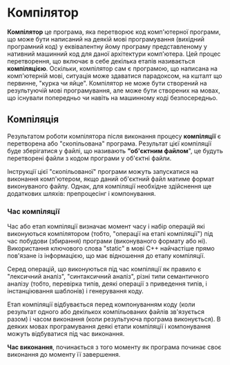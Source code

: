 # Компілятор
**Компілятор** це програма, яка перетворює код комп'ютерної програми, що може бути написаний на деякій мові програмування (вихідний програмний код) у еквівалентну йому програму представленому у нативний машинний код для даної архітектури комп'ютера. Цей процес перетворення, що включає в себе декілька етапів називається **компіляцією**. Оскільки, компілятор сам є програмою, що написана на комп'ютерній мові, ситуація може здаватися парадоксом, на кшталт що первинне, "курка чи яйце". Компілятор не може бути створений на результуючій мові програмування, але може бути створених на мовах, що існували попередньо чи навіть на машинному коді безпосередньо. 

## Компіляція
Результатом роботи компілятора після виконання процесу **компіляції** є перетворена або "скопільована" програма. Результат цієї компіляції буде зберігатися у файлі, що називають **"об'єктним файлом**", це будуть перетворені файли з кодом програми у об'єктні файли.

Інструкції цієї "скопільованої" програми можуть запускатися на виконання комп'ютером, якщо даний об'єктний файл матиме формат виконуваного файлу. Однак, для компіляції необхідне здійснення ще додаткових шляхів: препроцесінг і компонування.

### Час компіляції
Час або етап компіляції визначає момент часу і набір операцій які виконуються компілятором (тобто, "операції на етапі компіляції") під час побудови (збирання) програми (виконуваного формату або ні). Використання ключового слова "static" в мові C++ найчастіше прямо пов'язане із інформацією, що має відношення до етапу компіляції.

Серед операцій, що виконуються під час компіляції як правило є "лексичний аналіз", "синтаксичний аналіз", різні типи семантичного аналізу (тобто, перевірка типів, деякі операції з приведення типів, і інстанціювання шаблонів) і генерування коду.

Етап компіляції відбувається перед компонуванням коду (коли результат одного або декількох компільованих файлів зв'язується разом) і часом виконання (коли результуюча програма виконується). В деяких мовах програмування деякі етапи компіляції і компонування можуть відбуватися під час виконання.

**Час виконання**, починається з того моменту як програма починає своє виконання до моменту її завершення. 
